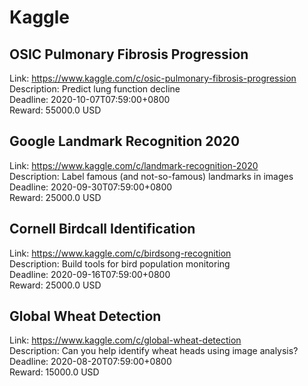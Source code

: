 # Kaggle



## OSIC Pulmonary Fibrosis Progression

Link: https://www.kaggle.com/c/osic-pulmonary-fibrosis-progression  
Description: Predict lung function decline  
Deadline: 2020-10-07T07:59:00+0800  
Reward: 55000.0 USD  


## Google Landmark Recognition 2020

Link: https://www.kaggle.com/c/landmark-recognition-2020  
Description: Label famous (and not-so-famous) landmarks in images  
Deadline: 2020-09-30T07:59:00+0800  
Reward: 25000.0 USD  


## Cornell Birdcall Identification

Link: https://www.kaggle.com/c/birdsong-recognition  
Description: Build tools for bird population monitoring  
Deadline: 2020-09-16T07:59:00+0800  
Reward: 25000.0 USD  


## Global Wheat Detection 

Link: https://www.kaggle.com/c/global-wheat-detection  
Description: Can you help identify wheat heads using image analysis?  
Deadline: 2020-08-20T07:59:00+0800  
Reward: 15000.0 USD  


